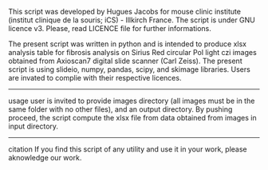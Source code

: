 This script was developed by Hugues Jacobs for mouse clinic institute (institut clinique de la souris; iCS) - Illkirch France.
The script is under GNU licence v3. Please, read LICENCE file for further informations. 

The present script was written in python and is intended to produce xlsx analysis table for fibrosis analysis on Sirius Red circular Pol light czi images obtained from Axioscan7 digital slide scanner (Carl Zeiss).
The present script is using slideio, numpy, pandas, scipy, and skimage libraries. Users are invated to complie with their respective licences.

-----
usage
user is invited to provide images directory (all images must be in the same folder with no other files), and an output directory. By pushing proceed, the script compute the xlsx file from data obtained from images in input directory. 

-----
citation
If you find this script of any utility and use it in your work, please aknowledge our work. 
